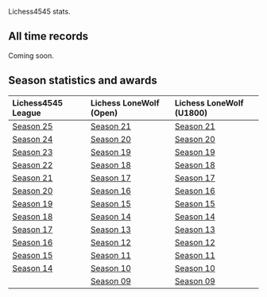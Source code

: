 Lichess4545 stats.

## All time records

Coming soon.

## Season statistics and awards

<table>
<thead>
<tr class="header">
<th style="text-align: left;">Lichess4545 League</th>
<th style="text-align: left;">Lichess LoneWolf (Open)</th>
<th style="text-align: left;">Lichess LoneWolf (U1800)</th>
</tr>
</thead>
<tbody>
<tr class="odd">
<td style="text-align: left;"><a href="https://rahulan-c.github.io/lichess4545-stats/reports/stats_4545_s25.html">Season 25</a></td>
<td style="text-align: left;"><a href="https://rahulan-c.github.io/lichess4545-stats/reports/stats_lwopen_s21.html">Season 21</a></td>
<td style="text-align: left;"><a href="https://rahulan-c.github.io/lichess4545-stats/reports/stats_lwu1800_s21.html">Season 21</a></td>
</tr>
<tr class="even">
<td style="text-align: left;"><a href="https://rahulan-c.github.io/lichess4545-stats/reports/stats_4545_s24.html">Season 24</a></td>
<td style="text-align: left;"><a href="https://rahulan-c.github.io/lichess4545-stats/reports/stats_lwopen_s20.html">Season 20</a></td>
<td style="text-align: left;"><a href="https://rahulan-c.github.io/lichess4545-stats/reports/stats_lwu1800_s20.html">Season 20</a></td>
</tr>
<tr class="odd">
<td style="text-align: left;"><a href="https://rahulan-c.github.io/lichess4545-stats/reports/stats_4545_s23.html">Season 23</a></td>
<td style="text-align: left;"><a href="https://rahulan-c.github.io/lichess4545-stats/reports/stats_lwopen_s19.html">Season 19</a></td>
<td style="text-align: left;"><a href="https://rahulan-c.github.io/lichess4545-stats/reports/stats_lwu1800_s19.html">Season 19</a></td>
</tr>
<tr class="even">
<td style="text-align: left;"><a href="https://rahulan-c.github.io/lichess4545-stats/reports/stats_4545_s22.html">Season 22</a></td>
<td style="text-align: left;"><a href="https://rahulan-c.github.io/lichess4545-stats/reports/stats_lwopen_s18.html">Season 18</a></td>
<td style="text-align: left;"><a href="https://rahulan-c.github.io/lichess4545-stats/reports/stats_lwu1800_s18.html">Season 18</a></td>
</tr>
<tr class="odd">
<td style="text-align: left;"><a href="https://rahulan-c.github.io/lichess4545-stats/reports/stats_4545_s21.html">Season 21</a></td>
<td style="text-align: left;"><a href="https://rahulan-c.github.io/lichess4545-stats/reports/stats_lwopen_s17.html">Season 17</a></td>
<td style="text-align: left;"><a href="https://rahulan-c.github.io/lichess4545-stats/reports/stats_lwu1800_s17.html">Season 17</a></td>
</tr>
<tr class="even">
<td style="text-align: left;"><a href="https://rahulan-c.github.io/lichess4545-stats/reports/stats_4545_s20.html">Season 20</a></td>
<td style="text-align: left;"><a href="https://rahulan-c.github.io/lichess4545-stats/reports/stats_lwopen_s16.html">Season 16</a></td>
<td style="text-align: left;"><a href="https://rahulan-c.github.io/lichess4545-stats/reports/stats_lwu1800_s16.html">Season 16</a></td>
</tr>
<tr class="odd">
<td style="text-align: left;"><a href="https://rahulan-c.github.io/lichess4545-stats/reports/stats_4545_s19.html">Season 19</a></td>
<td style="text-align: left;"><a href="https://rahulan-c.github.io/lichess4545-stats/reports/stats_lwopen_s15.html">Season 15</a></td>
<td style="text-align: left;"><a href="https://rahulan-c.github.io/lichess4545-stats/reports/stats_lwu1800_s15.html">Season 15</a></td>
</tr>
<tr class="even">
<td style="text-align: left;"><a href="https://rahulan-c.github.io/lichess4545-stats/reports/stats_4545_s18.html">Season 18</a></td>
<td style="text-align: left;"><a href="https://rahulan-c.github.io/lichess4545-stats/reports/stats_lwopen_s14.html">Season 14</a></td>
<td style="text-align: left;"><a href="https://rahulan-c.github.io/lichess4545-stats/reports/stats_lwu1800_s14.html">Season 14</a></td>
</tr>
<tr class="odd">
<td style="text-align: left;"><a href="https://rahulan-c.github.io/lichess4545-stats/reports/stats_4545_s17.html">Season 17</a></td>
<td style="text-align: left;"><a href="https://rahulan-c.github.io/lichess4545-stats/reports/stats_lwopen_s13.html">Season 13</a></td>
<td style="text-align: left;"><a href="https://rahulan-c.github.io/lichess4545-stats/reports/stats_lwu1800_s13.html">Season 13</a></td>
</tr>
<tr class="even">
<td style="text-align: left;"><a href="https://rahulan-c.github.io/lichess4545-stats/reports/stats_4545_s16.html">Season 16</a></td>
<td style="text-align: left;"><a href="https://rahulan-c.github.io/lichess4545-stats/reports/stats_lwopen_s12.html">Season 12</a></td>
<td style="text-align: left;"><a href="https://rahulan-c.github.io/lichess4545-stats/reports/stats_lwu1800_s12.html">Season 12</a></td>
</tr>
<tr class="odd">
<td style="text-align: left;"><a href="https://rahulan-c.github.io/lichess4545-stats/reports/stats_4545_s15.html">Season 15</a></td>
<td style="text-align: left;"><a href="https://rahulan-c.github.io/lichess4545-stats/reports/stats_lwopen_s11.html">Season 11</a></td>
<td style="text-align: left;"><a href="https://rahulan-c.github.io/lichess4545-stats/reports/stats_lwu1800_s11.html">Season 11</a></td>
</tr>
<tr class="even">
<td style="text-align: left;"><a href="https://rahulan-c.github.io/lichess4545-stats/reports/stats_4545_s14.html">Season 14</a></td>
<td style="text-align: left;"><a href="https://rahulan-c.github.io/lichess4545-stats/reports/stats_lwopen_s10.html">Season 10</a></td>
<td style="text-align: left;"><a href="https://rahulan-c.github.io/lichess4545-stats/reports/stats_lwu1800_s10.html">Season 10</a></td>
</tr>
<tr class="odd">
<td style="text-align: left;"></td>
<td style="text-align: left;"><a href="https://rahulan-c.github.io/lichess4545-stats/reports/stats_lwopen_s09.html">Season 09</a></td>
<td style="text-align: left;"><a href="https://rahulan-c.github.io/lichess4545-stats/reports/stats_lwu1800_s09.html">Season 09</a></td>
</tr>
</tbody>
</table>
